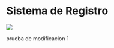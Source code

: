 <h1>Sistema de Registro</h1>
<p align="left">
   <img src="https://img.shields.io/badge/STATUS-EN%20DESAROLLO-green">
   </p>
prueba de modificacion 1
